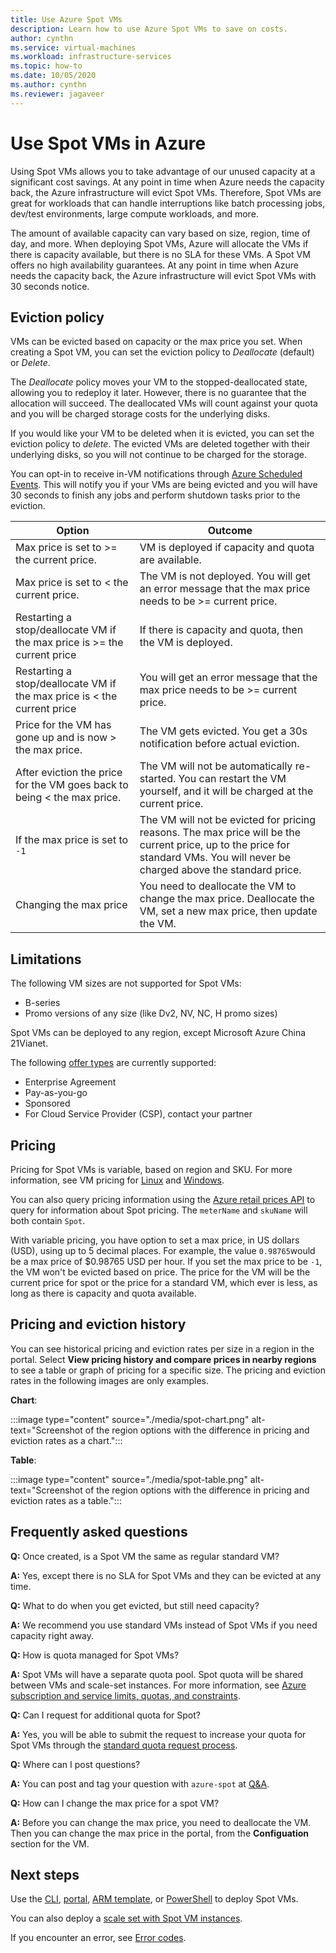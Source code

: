 ```yaml
---
title: Use Azure Spot VMs
description: Learn how to use Azure Spot VMs to save on costs.
author: cynthn
ms.service: virtual-machines
ms.workload: infrastructure-services
ms.topic: how-to
ms.date: 10/05/2020
ms.author: cynthn
ms.reviewer: jagaveer
---
```



# Use Spot VMs in Azure

Using Spot VMs allows you to take advantage of our unused capacity at a significant cost savings. At any point in time when Azure needs the capacity back, the Azure infrastructure will evict Spot VMs. Therefore, Spot VMs are great for workloads that can handle interruptions like batch processing jobs, dev/test environments, large compute workloads, and more.

The amount of available capacity can vary based on size, region, time of day, and more. When deploying Spot VMs, Azure will allocate the VMs if there is capacity available, but there is no SLA for these VMs. A Spot VM offers no high availability guarantees. At any point in time when Azure needs the capacity back, the Azure infrastructure will evict Spot VMs with 30 seconds notice. 


## Eviction policy

VMs can be evicted based on capacity or the max price you set. When creating a Spot VM, you can set the eviction policy to *Deallocate* (default) or *Delete*. 

The *Deallocate* policy moves your VM to the stopped-deallocated state, allowing you to redeploy it later. However, there is no guarantee that the allocation will succeed. The deallocated VMs will count against your quota and you will be charged storage costs for the underlying disks. 

If you would like your VM to be deleted when it is evicted, you can set the eviction policy to *delete*. The evicted VMs are deleted together with their underlying disks, so you will not continue to be charged for the storage. 

You can opt-in to receive in-VM notifications through [Azure Scheduled Events](./linux/scheduled-events.md). This will notify you if your VMs are being evicted and you will have 30 seconds to finish any jobs and perform shutdown tasks prior to the eviction. 


| Option | Outcome |
|--------|---------|
| Max price is set to >= the current price. | VM is deployed if capacity and quota are available. |
| Max price is set to < the current price. | The VM is not deployed. You will get an error message that the max price needs to be >= current price. |
| Restarting a stop/deallocate VM if the max price is >= the current price | If there is capacity and quota, then the VM is deployed. |
| Restarting a stop/deallocate VM if the max price is < the current price | You will get an error message that the max price needs to be >= current price. | 
| Price for the VM has gone up and is now > the max price. | The VM gets evicted. You get a 30s notification before actual eviction. | 
| After eviction the price for the VM goes back to being < the max price. | The VM will not be automatically re-started. You can restart the VM yourself, and it will be charged at the current price. |
| If the max price is set to `-1` | The VM will not be evicted for pricing reasons. The max price will be the current price, up to the price for standard VMs. You will never be charged above the standard price.| 
| Changing the max price | You need to deallocate the VM to change the max price. Deallocate the VM, set a new max price, then update the VM. |


## Limitations

The following VM sizes are not supported for Spot VMs:
 - B-series
 - Promo versions of any size (like Dv2, NV, NC, H promo sizes)

Spot VMs can be deployed to any region, except Microsoft Azure China 21Vianet.

<a name="channel"></a>

The following [offer types](https://azure.microsoft.com/support/legal/offer-details/) are currently supported:

-	Enterprise Agreement
-	Pay-as-you-go
-	Sponsored
- For Cloud Service Provider (CSP), contact your partner


## Pricing

Pricing for Spot VMs is variable, based on region and SKU. For more information, see VM pricing for [Linux](https://azure.microsoft.com/pricing/details/virtual-machines/linux/) and [Windows](https://azure.microsoft.com/pricing/details/virtual-machines/windows/). 

You can also query pricing information using the [Azure retail prices API](/rest/api/cost-management/retail-prices/azure-retail-prices) to query for information about Spot pricing. The `meterName` and `skuName` will both contain `Spot`.

With variable pricing, you have option to set a max price, in US dollars (USD), using up to 5 decimal places. For example, the value `0.98765`would be a max price of $0.98765 USD per hour. If you set the max price to be `-1`, the VM won't be evicted based on price. The price for the VM will be the current price for spot or the price for a standard VM, which ever is less, as long as there is capacity and quota available.

## Pricing and eviction history

You can see historical pricing and eviction rates per size in a region in the portal. Select **View pricing history and compare prices in nearby regions** to see a table or graph of pricing for a specific size.  The pricing and eviction rates in the following images are only examples. 

**Chart**:

:::image type="content" source="./media/spot-chart.png" alt-text="Screenshot of the region options with the difference in pricing and eviction rates as a chart.":::

**Table**:

:::image type="content" source="./media/spot-table.png" alt-text="Screenshot of the region options with the difference in pricing and eviction rates as a table.":::



##  Frequently asked questions

**Q:** Once created, is a Spot VM the same as regular standard VM?

**A:** Yes, except there is no SLA for Spot VMs and they can be evicted at any time.


**Q:** What to do when you get evicted, but still need capacity?

**A:** We recommend you use standard VMs instead of Spot VMs if you need capacity right away.


**Q:** How is quota managed for Spot VMs?

**A:** Spot VMs will have a separate quota pool. Spot quota will be shared between VMs and scale-set instances. For more information, see [Azure subscription and service limits, quotas, and constraints](../azure-resource-manager/management/azure-subscription-service-limits.md).


**Q:** Can I request for additional quota for Spot?

**A:** Yes, you will be able to submit the request to increase your quota for Spot VMs through the [standard quota request process](../azure-portal/supportability/per-vm-quota-requests.md).


**Q:** Where can I post questions?

**A:** You can post and tag your question with `azure-spot` at [Q&A](/answers/topics/azure-spot.html). 


**Q:** How can I change the max price for a spot VM?

**A:** Before you can change the max price, you need to deallocate the VM. Then you can change the max price in the portal, from the **Configuation** section for the VM. 

## Next steps
Use the [CLI](./linux/spot-cli.md), [portal](spot-portal.md), [ARM template](./linux/spot-template.md), or [PowerShell](./windows/spot-powershell.md) to deploy Spot VMs.

You can also deploy a [scale set with Spot VM instances](../virtual-machine-scale-sets/use-spot.md).

If you encounter an error, see [Error codes](./error-codes-spot.md?toc=%2fazure%2fvirtual-machines%2flinux%2ftoc.json).
